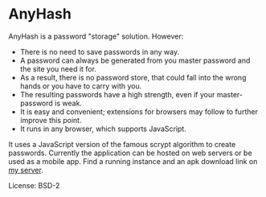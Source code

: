 AnyHash
=======

AnyHash is a password "storage" solution. However:

* There is no need to save passwords in any way.
* A password can always be generated from you master password and the site you need it for.
* As a result, there is no password store, that could fall into the wrong hands or you have to carry with you.
* The resulting passwords have a high strength, even if your master-password is weak.
* It is easy and convenient; extensions for browsers may follow to further improve this point.
* It runs in any browser, which supports JavaScript.

It uses a JavaScript version of the famous scrypt algorithm to create passwords.
Currently the application can be hosted on web servers or be used as a mobile app. 
Find a running instance and an apk download link on [my server](http://zulu824.server4you.de/ah).

License: BSD-2